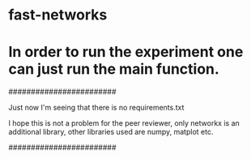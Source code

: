 # fast-networks

# In order to run the experiment one can just run the main function.

########################

Just now I'm seeing that there is no requirements.txt

I hope this is not a problem for the peer reviewer, only networkx is an additional library, other libraries used are numpy, matplot etc.

########################